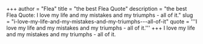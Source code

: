 +++
author = "Flea"
title = "the best Flea Quote"
description = "the best Flea Quote: I love my life and my mistakes and my triumphs - all of it."
slug = "i-love-my-life-and-my-mistakes-and-my-triumphs---all-of-it"
quote = '''I love my life and my mistakes and my triumphs - all of it.'''
+++
I love my life and my mistakes and my triumphs - all of it.
